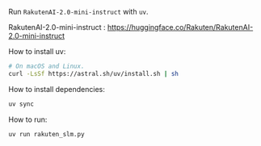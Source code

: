 Run `RakutenAI-2.0-mini-instruct` with `uv`.

RakutenAI-2.0-mini-instruct : https://huggingface.co/Rakuten/RakutenAI-2.0-mini-instruct

How to install uv:
```bash
# On macOS and Linux.
curl -LsSf https://astral.sh/uv/install.sh | sh
```

How to install dependencies:
```bash
uv sync
```

How to run:
```bash
uv run rakuten_slm.py
```
